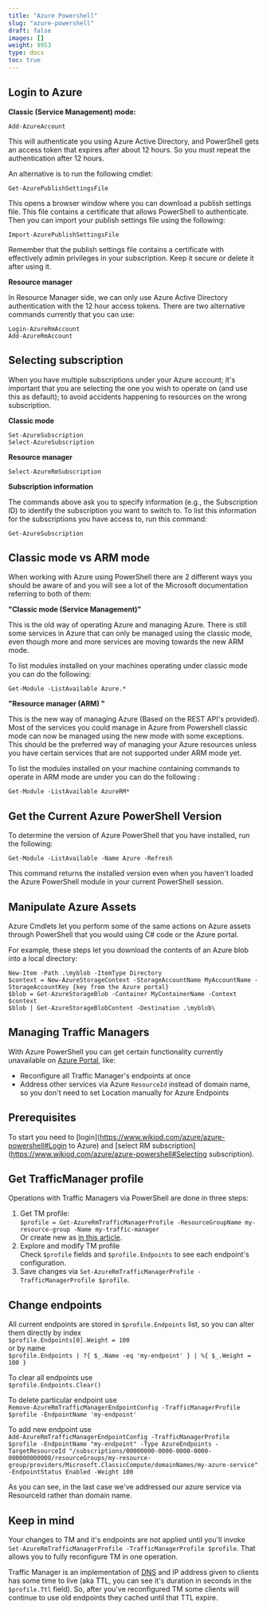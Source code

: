 ```yaml
---
title: "Azure Powershell"
slug: "azure-powershell"
draft: false
images: []
weight: 9953
type: docs
toc: true
---
```


## Login to Azure
**Classic (Service Management) mode:**

    Add-AzureAccount

This will authenticate you using Azure Active Directory, and PowerShell gets an access token that expires after about 12 hours. So you must repeat the authentication after 12 hours.

An alternative is to run the following cmdlet:

    Get-AzurePublishSettingsFile

This opens a browser window where you can download a publish settings file. This file contains a certificate that allows PowerShell to authenticate. Then you can import your publish settings file using the following:

    Import-AzurePublishSettingsFile

Remember that the publish settings file contains a certificate with effectively admin privileges in your subscription. Keep it secure or delete it after using it.

**Resource manager**

In Resource Manager side, we can only use Azure Active Directory authentication with the 12 hour access tokens. There are two alternative commands currently that you can use:

    Login-AzureRmAccount
    Add-AzureRmAccount

## Selecting subscription
When you have multiple subscriptions under your Azure account; it's important that you are selecting the one you wish to operate on (and use this as default); to avoid accidents happening to resources on the wrong subscription. 

**Classic mode**

    Set-AzureSubscription
    Select-AzureSubscription 

**Resource manager**

    Select-AzureRmSubscription

**Subscription information**

The commands above ask you to specify information (e.g., the Subscription ID) to identify the subscription you want to switch to. To list this information for the subscriptions you have access to, run this command:

    Get-AzureSubscription


## Classic mode vs ARM mode
When working with Azure using PowerShell there are 2 different ways you should be aware of and you will see a lot of the Microsoft documentation referring to both of them:

**"Classic mode (Service Management)"** 

This is the old way of operating Azure and managing Azure. There is still some services in Azure that can only be managed using the classic mode, even though more and more services are moving towards the new ARM mode. 

To list modules installed on your machines operating under classic mode you can do the following:

    Get-Module -ListAvailable Azure.*

**"Resource manager (ARM) "** 

This is the new way of managing Azure (Based on the REST API's provided). Most of the services you could manage in Azure from Powershell classic mode can now be managed using the new mode with some exceptions. This should be the preferred way of managing your Azure resources unless you have certain services that are not supported under ARM mode yet.

To list the modules installed on your machine containing commands to operate in ARM mode are under you can do the following : 

    Get-Module -ListAvailable AzureRM*



## Get the Current Azure PowerShell Version
To determine the version of Azure PowerShell that you have installed, run the following:

    Get-Module -ListAvailable -Name Azure -Refresh

This command returns the installed version even when you haven't loaded the Azure PowerShell module in your current PowerShell session.


## Manipulate Azure Assets
Azure Cmdlets let you perform some of the same actions on Azure assets through PowerShell that you would using C# code or the Azure portal.

For example, these steps let you download the contents of an Azure blob into a local directory:

    New-Item -Path .\myblob -ItemType Directory
    $context = New-AzureStorageContext -StorageAccountName MyAccountName -StorageAccountKey {key from the Azure portal}
    $blob = Get-AzureStorageBlob -Container MyContainerName -Context $context
    $blob | Get-AzureStorageBlobContent -Destination .\myblob\
    

## Managing Traffic Managers
With Azure PowerShell you can get certain functionality currently unavailable on [Azure Portal](https://portal.azure.com), like:

 - Reconfigure all Traffic Manager's endpoints at once
 - Address other services via Azure `ResourceId` instead of domain name, so you don't need to set Location manually for Azure Endpoints

## Prerequisites

To start you need to [login](https://www.wikiod.com/azure/azure-powershell#Login to Azure) and [select RM subscription](https://www.wikiod.com/azure/azure-powershell#Selecting subscription).

## Get TrafficManager profile
Operations with Traffic Managers via PowerShell are done in three steps:

 1. Get TM profile:<br>`$profile = Get-AzureRmTrafficManagerProfile -ResourceGroupName my-resource-group -Name my-traffic-manager`<br>Or create new as [in this article](https://docs.microsoft.com/en-us/powershell/resourcemanager/azurerm.trafficmanager/v2.2.0/new-azurermtrafficmanagerprofile).
 2. Explore and modify TM profile<br>Check `$profile` fields and `$profile.Endpoints` to see each endpoint's configuration.
 3. Save changes via `Set-AzureRmTrafficManagerProfile -TrafficManagerProfile $profile`.

## Change endpoints
All current endpoints are stored in `$profile.Endpoints` list, so you can alter them directly by index<br>`$profile.Endpoints[0].Weight = 100`<br>or by name<br> `$profile.Endpoints | ?{ $_.Name -eq 'my-endpoint' } | %{ $_.Weight = 100 }`

To clear all endpoints use<br>
`$profile.Endpoints.Clear()`

To delete particular endpoint use<br>
`Remove-AzureRmTrafficManagerEndpointConfig -TrafficManagerProfile $profile -EndpointName 'my-endpoint'`

To add new endpoint use<br>
`Add-AzureRmTrafficManagerEndpointConfig -TrafficManagerProfile $profile -EndpointName "my-endpoint" -Type AzureEndpoints -TargetResourceId "/subscriptions/00000000-0000-0000-0000-000000000000/resourceGroups/my-resource-group/providers/Microsoft.ClassicCompute/domainNames/my-azure-service" -EndpointStatus Enabled -Weight 100`

As you can see, in the last case we've addressed our azure service via ResourceId rather than domain name.

## Keep in mind

Your changes to TM and it's endpoints are not applied until you'll invoke `Set-AzureRmTrafficManagerProfile -TrafficManagerProfile $profile`. That allows you to fully reconfigure TM in one operation.

Traffic Manager is an implementation of [DNS](https://en.wikipedia.org/wiki/Domain_Name_System) and IP address given to clients has some time to live (aka TTL, you can see it's duration in seconds in the `$profile.Ttl` field). So, after you've reconfigured TM some clients will continue to use old endpoints they cached until that TTL expire.

